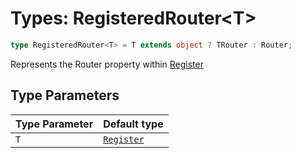 # Types: RegisteredRouter\<T\>

```ts
type RegisteredRouter<T> = T extends object ? TRouter : Router;
```

Represents the Router property within [Register](../interfaces/Register.md)

## Type Parameters

| Type Parameter | Default type |
| ------ | ------ |
| `T` | [`Register`](../interfaces/Register.md) |
